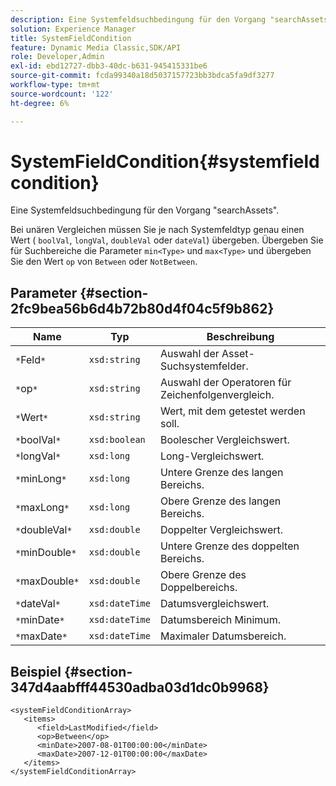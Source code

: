 ```yaml
---
description: Eine Systemfeldsuchbedingung für den Vorgang "searchAssets".
solution: Experience Manager
title: SystemFieldCondition
feature: Dynamic Media Classic,SDK/API
role: Developer,Admin
exl-id: ebd12727-dbb3-40dc-b631-945415331be6
source-git-commit: fcda99340a18d5037157723bb3bdca5fa9df3277
workflow-type: tm+mt
source-wordcount: '122'
ht-degree: 6%

---
```


# SystemFieldCondition{#systemfieldcondition}

Eine Systemfeldsuchbedingung für den Vorgang &quot;searchAssets&quot;.

Bei unären Vergleichen müssen Sie je nach Systemfeldtyp genau einen Wert ( `boolVal`, `longVal`, `doubleVal` oder `dateVal`) übergeben. Übergeben Sie für Suchbereiche die Parameter `min<Type>` und `max<Type>` und übergeben Sie den Wert `op` von `Between` oder `NotBetween`.

## Parameter {#section-2fc9bea56b6d4b72b80d4f04c5f9b862}

| Name | Typ | Beschreibung |
|---|---|---|
| `*`Feld`*` | `xsd:string` | Auswahl der Asset-Suchsystemfelder. |
| `*`op`*` | `xsd:string` | Auswahl der Operatoren für Zeichenfolgenvergleich. |
| `*`Wert`*` | `xsd:string` | Wert, mit dem getestet werden soll. |
| `*`boolVal`*` | `xsd:boolean` | Boolescher Vergleichswert. |
| `*`longVal`*` | `xsd:long` | Long-Vergleichswert. |
| `*`minLong`*` | `xsd:long` | Untere Grenze des langen Bereichs. |
| `*`maxLong`*` | `xsd:long` | Obere Grenze des langen Bereichs. |
| `*`doubleVal`*` | `xsd:double` | Doppelter Vergleichswert. |
| `*`minDouble`*` | `xsd:double` | Untere Grenze des doppelten Bereichs. |
| `*`maxDouble`*` | `xsd:double` | Obere Grenze des Doppelbereichs. |
| `*`dateVal`*` | `xsd:dateTime` | Datumsvergleichswert. |
| `*`minDate`*` | `xsd:dateTime` | Datumsbereich Minimum. |
| `*`maxDate`*` | `xsd:dateTime` | Maximaler Datumsbereich. |

## Beispiel {#section-347d4aabfff44530adba03d1dc0b9968}

```
<systemFieldConditionArray>
   <items>
      <field>LastModified</field>
      <op>Between</op>
      <minDate>2007-08-01T00:00:00</minDate>
      <maxDate>2007-12-01T00:00:00</maxDate>
   </items>
</systemFieldConditionArray>
```
